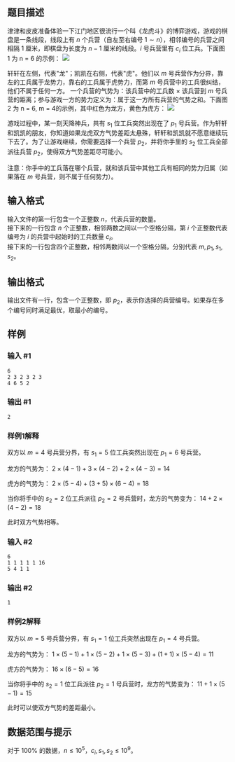 ## 题目描述  
津津和皮皮准备体验一下江门地区很流行一个叫《龙虎斗》的博弈游戏，游戏的棋盘是一条线段，线段上有 $n$ 个兵营（自左至右编号 $1 \sim n$），相邻编号的兵营之间相隔 $1$ 厘米，即棋盘为长度为 $n-1$ 厘米的线段。$i$ 号兵营里有 $c_i$ 位工兵。下面图 1 为 n = 6 的示例：
![](file://ES_P4BeMIjWjb_DFDYRe1.png)

轩轩在左侧，代表"龙"；凯凯在右侧，代表"虎"。他们以 $m$ 号兵营作为分界，靠左的工兵属于龙势力，靠右的工兵属于虎势力，而第 $m$ 号兵营中的工兵很纠结，他们不属于任何一方。 
一个兵营的气势为：该兵营中的工兵数 $\times$ 该兵营到 $m$ 号兵营的距离；参与游戏一方的势力定义为：属于这一方所有兵营的气势之和。下面图 2 为 n = 6, m = 4的示例，其中红色为龙方，黄色为虎方：
![](file://tJQwonL1i6gKcvT_2fW5q.png)

游戏过程中，某一刻天降神兵，共有 $s_1$ 位工兵突然出现在了 $p_1$ 号兵营。作为轩轩和凯凯的朋友，你知道如果龙虎双方气势差距太悬殊，轩轩和凯凯就不愿意继续玩下去了。为了让游戏继续，你需要选择一个兵营 $p_2$，并将你手里的 $s_2$ 位工兵全部派往兵营 $p_2$，使得双方气势差距尽可能小。

注意：你手中的工兵落在哪个兵营，就和该兵营中其他工兵有相同的势力归属（如果落在 $m$ 号兵营，则不属于任何势力）。

## 输入格式  
输入文件的第一行包含一个正整数 $n$，代表兵营的数量。  
接下来的一行包含 $n$ 个正整数，相邻两数之间以一个空格分隔，第 $i$ 个正整数代表编号为 $i$ 的兵营中起始时的工兵数量 $c_i$。  
接下来的一行包含四个正整数，相邻两数间以一个空格分隔，分别代表 $m,p_1,s_1,s_2$。

## 输出格式  
输出文件有一行，包含一个正整数，即 $p_2$，表示你选择的兵营编号。如果存在多个编号同时满足最优，取最小的编号。

## 样例  

### 输入 #1  
```
6 
2 3 2 3 2 3 
4 6 5 2 
```

### 输出 #1  
```
2
```
### 样例1解释
双方以 $m=4$ 号兵营分界，有 $s_1=5$ 位工兵突然出现在 $p_1=6$ 号兵营。

龙方的气势为：
$2 \times (4-1)+3 \times (4-2)+2 \times (4-3) = 14$

虎方的气势为：
$2 \times (5 - 4) + (3 + 5) \times (6 - 4) = 18$

当你将手中的 $s_2 = 2$ 位工兵派往 $p_2 = 2$ 号兵营时，龙方的气势变为：
$14 + 2 \times (4 - 2) = 18$

此时双方气势相等。
### 输入 #2  
```
6 
1 1 1 1 1 16 
5 4 1 1
```

### 输出 #2  
```
1
```
### 样例2解释
双方以 $m = 5$ 号兵营分界，有 $s_1 = 1$ 位工兵突然出现在 $p_1 = 4$ 号兵营。

龙方的气势为：
$1 \times (5 - 1) + 1 \times (5 - 2) + 1 \times (5 - 3) + (1 + 1) \times (5 - 4) = 11$

虎方的气势为：
$16 \times (6 - 5) = 16$

当你将手中的 $s_2 = 1$ 位工兵派往 $p_2 = 1$ 号兵营时，龙方的气势变为：
$11 + 1 \times (5 - 1) = 15$

此时可以使双方气势的差距最小。

## 数据范围与提示  
对于 $100\%$ 的数据，$n \leq 10^5$，$c_i,s_1,s_2 \leq 10^9$。
